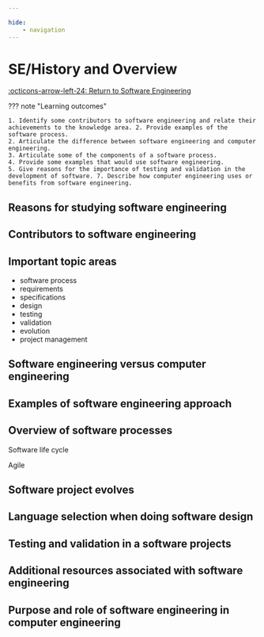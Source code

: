```yaml
---

hide:
    - navigation 
---
```

# SE/History and Overview

[:octicons-arrow-left-24: Return to Software Engineering](/Bodies-of-Knowledge/Software-Engineering/)

??? note "Learning outcomes"

    1. Identify some contributors to software engineering and relate their achievements to the knowledge area. 2. Provide examples of the software process.
    2. Articulate the difference between software engineering and computer engineering.
    3. Articulate some of the components of a software process.
    4. Provide some examples that would use software engineering.
    5. Give reasons for the importance of testing and validation in the development of software. 7. Describe how computer engineering uses or benefits from software engineering.

## Reasons for studying software engineering

## Contributors to software engineering

## Important topic areas

- software process
- requirements
- specifications
- design
- testing
- validation
- evolution
- project management

## Software engineering versus computer engineering

## Examples of software engineering approach

## Overview of software processes 

Software life cycle

Agile

## Software project evolves

## Language selection when doing software design

## Testing and validation in a software projects

## Additional resources associated with software engineering

## Purpose and role of software engineering in computer engineering